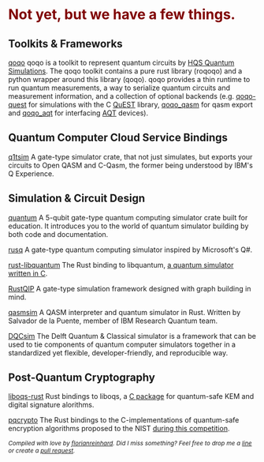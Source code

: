# <span style="color:#800000">Not yet, but we have a few things.</span>

## Toolkits & Frameworks
[qoqo](https://github.com/HQSquantumsimulations/qoqo) qoqo is a toolkit to represent quantum circuits by [HQS Quantum Simulations](https://quantumsimulations.de). The qoqo toolkit contains a pure rust library (roqoqo) and a python wrapper around this library (qoqo). qoqo provides a thin runtime to run quantum measurements, a way to serialize quantum circuits and measurement information, and a collection of optional backends (e.g. [qoqo-quest](https://github.com/HQSquantumsimulations/qoqo-quest) for simulations with the C [QuEST](https://github.com/quest-kit/QuEST) library, [qoqo_qasm](https://github.com/HQSquantumsimulations/qoqo_qasm) for qasm export and [qoqo_aqt](https://github.com/HQSquantumsimulations/qoqo_aqt) for interfacing [AQT](https://www.aqt.eu) devices).

## Quantum Computer Cloud Service Bindings
[q1tsim](https://github.com/Q1tBV/q1tsim)
A gate-type simulator crate, that not just simulates, but
exports your circuits to Open QASM and C-Qasm, the former 
being understood by IBM's Q Experience.

## Simulation & Circuit Design
[quantum](https://github.com/beneills/quantum)
A 5-qubit gate-type quantum computing simulator crate built for education.
It introduces you to the world of quantum simulator building by both code and documentation.

[rusq](https://github.com/hajifkd/rusq)
A gate-type quantum computing simulator inspired by Microsoft's Q#.

[rust-libquantum](https://github.com/mknyszek/rust-libquantum)
The Rust binding to libquantum, [a quantum simulator written in C](https://github.com/libquantum/libquantum).

[RustQIP](https://github.com/Renmusxd/RustQIP)
A gate-type simulation framework designed with graph building in mind.

[qasmsim](https://github.com/delapuente/qasmsim) A QASM interpreter and quantum simulator in Rust.
Written by Salvador de la Puente, member of IBM Research Quantum team.

[DQCsim](https://github.com/QE-Lab/dqcsim) The Delft Quantum & Classical simulator is a framework that can be used to tie components of quantum computer simulators together in a standardized yet flexible, developer-friendly, and reproducible way.

## Post-Quantum Cryptography
[liboqs-rust](https://github.com/open-quantum-safe/liboqs-rust)
Rust bindings to liboqs, a [C package](https://github.com/open-quantum-safe/liboqs/) for quantum-safe KEM and digital signature alorithms.

[pqcrypto](https://github.com/rustpq/pqcrypto)
The Rust bindings to the C-implementations of quantum-safe encryption algorithms proposed to the NIST 
[during this competition](https://csrc.nist.gov/projects/post-quantum-cryptography).

<span style="font-size:12px;font-style: italic">Compiled with love by [florianreinhard](https://florianreinhard.de). Did I miss something? Feel free to drop me a [line](mailto:me@florianreinhard.de) or create a [pull request](https://github.com/arewequantumyet/arewequantumyet.github.io).</span>
